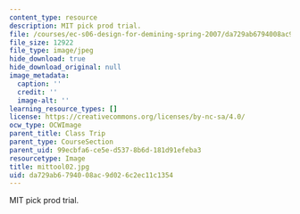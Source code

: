 ```yaml
---
content_type: resource
description: MIT pick prod trial.
file: /courses/ec-s06-design-for-demining-spring-2007/da729ab6794008ac9d026c2ec11c1354_mittool02.jpg
file_size: 12922
file_type: image/jpeg
hide_download: true
hide_download_original: null
image_metadata:
  caption: ''
  credit: ''
  image-alt: ''
learning_resource_types: []
license: https://creativecommons.org/licenses/by-nc-sa/4.0/
ocw_type: OCWImage
parent_title: Class Trip
parent_type: CourseSection
parent_uid: 99ecbfa6-ce5e-d537-8b6d-181d91efeba3
resourcetype: Image
title: mittool02.jpg
uid: da729ab6-7940-08ac-9d02-6c2ec11c1354
---
```

MIT pick prod trial.